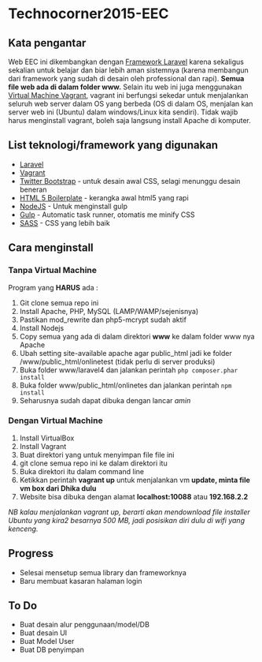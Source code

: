 # Technocorner2015-EEC

## Kata pengantar

Web EEC ini dikembangkan dengan [Framework Laravel](laravel.com) karena sekaligus sekalian untuk belajar dan biar lebih aman sistemnya (karena membangun dari framework yang sudah di desain oleh professional dan rapi). **Semua file web ada di dalam folder www.** Selain itu web ini juga menggunakan [Virtual Machine Vagrant](vagrantup.com), vagrant ini berfungsi sekedar untuk menjalankan seluruh web server dalam OS yang berbeda (OS di dalam OS, menjalan kan server web ini (Ubuntu) dalam windows/Linux kita sendiri). Tidak wajib harus menginstall vagrant, boleh saja langsung install Apache di komputer.

## List teknologi/framework yang digunakan

- [Laravel](laravel.com)
- [Vagrant](vagrantup.com)
- [Twitter Bootstrap](getbootstrap.com) - untuk desain awal CSS, selagi menunggu desain beneran
- [HTML 5 Boilerplate](html5boilerplate.com) - kerangka awal html5 yang rapi
- [NodeJS](#) - Untuk menginstall gulp
- [Gulp](#) - Automatic task runner, otomatis me minify CSS
- [SASS](sass-lang.com) - CSS yang lebih baik

## Cara menginstall

### Tanpa Virtual Machine

Program yang **HARUS** ada :

1. Git clone semua repo ini
2. Install Apache, PHP, MySQL (LAMP/WAMP/sejenisnya)
3. Pastikan mod_rewrite dan php5-mcrypt sudah aktif
3. Install Nodejs
4. Copy semua yang ada di dalam direktori **www** ke dalam folder www nya Apache
5. Ubah setting site-available apache agar public_html jadi ke folder /www/public_html/onlinetest (tidak perlu di server produksi)
5. Buka folder www/laravel4 dan jalankan perintah `php composer.phar install`
6. Buka folder www/public_html/onlinetes dan jalankan perintah `npm install`
6. Seharusnya sudah dapat dibuka dengan lancar *amin*

### Dengan Virtual Machine

1. Install VirtualBox
2. Install Vagrant
3. Buat direktori yang untuk menyimpan file file ini
4. git clone semua repo ini ke dalam direktori itu
5. Buka direktori itu dalam command line
6. Ketikkan perintah **vagrant up** untuk menjalankan vm **update, minta file vm box dari Dhika dulu**
7. Website bisa dibuka dengan alamat **localhost:10088** atau **192.168.2.2**

*NB kalau menjalankan vagrant up, berarti akan mendownload file installer Ubuntu yang kira2 besarnya 500 MB, jadi posisikan diri dulu di wifi yang kenceng.*

## Progress

- Selesai mensetup semua library dan frameworknya
- Baru membuat kasaran halaman login


## To Do

- Buat desain alur penggunaan/model/DB
- Buat desain UI
- Buat Model User
- Buat DB penyimpan